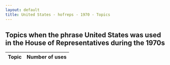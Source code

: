 ```yaml
---
layout: default
title: United States - hofreps - 1970 - Topics
---
```

## Topics when the phrase **United States** was used in the House of Representatives during the 1970s

| Topic | Number of uses |
|--------------|----------------|
